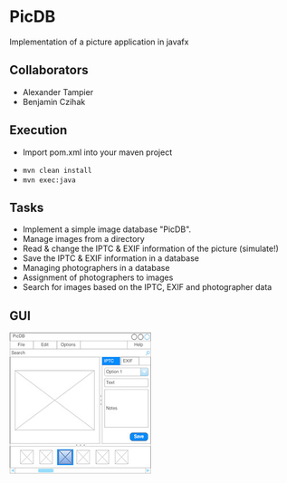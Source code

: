 # PicDB

Implementation of a picture application in javafx

## Collaborators

- Alexander Tampier
- Benjamin Czihak

## Execution

- Import pom.xml into your maven project

* `mvn clean install`
* `mvn exec:java`

## Tasks

- Implement a simple image database "PicDB".
- Manage images from a directory
- Read & change the IPTC & EXIF ​​information of the picture (simulate!)
- Save the IPTC & EXIF ​​information in a database
- Managing photographers in a database
- Assignment of photographers to images
- Search for images based on the IPTC, EXIF ​​and photographer data

## GUI

![Mockup](src/main/resources/at/technikum/swei/img/mockup.jpg)
